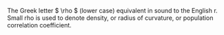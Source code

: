 The Greek letter $ \rho $ (lower case) equivalent in sound to the
English r. Small rho is used to denote density, or radius of curvature,
or population correlation coefficient.
